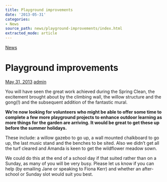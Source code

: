```yaml
---
title: Playground improvements
date: '2013-05-31'
categories:
- News
source_path: news/playground-improvements/index.html
extracted_mode: article
---
```

[News](category/news/)

# Playground improvements

[May 31, 2013](news/playground-improvements/) [admin](author/admin/)

You will have seen the great work achieved during the Spring Clean, the excitement brought about by the climbing wall, the willow structure and the gong(!) and the subsequent addition of the fantastic mural.

**We’re now&nbsp;looking for volunteers who might be able to offer some time to complete a few more playground projects to enhance outdoor learning as more things for the garden are arriving.&nbsp;It would be great to get these up before the summer holidays.**

These include: a&nbsp;willow gazebo to go up, a wall mounted chalkboard to go up, the last music stand and the benches to be sited. Also we didn’t get all the turf cleared and Amanda is keen to get the wildflower meadow sown.

We could do this at the end of a school day if that suited rather than on a Sunday, as many of you will be very busy.&nbsp;Please let us know if you can help (by emailing Jane or speaking to Fiona Kerr) and whether an after-school or Sunday slot would suit you best.
